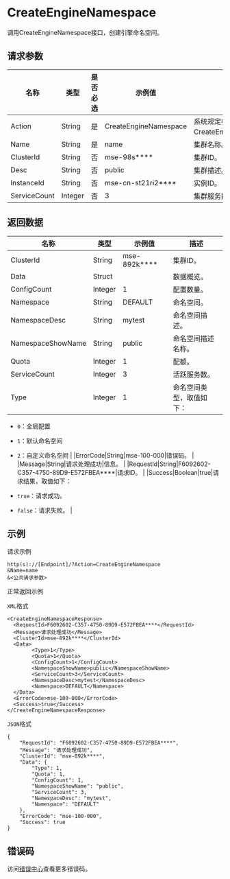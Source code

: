 # CreateEngineNamespace

调用CreateEngineNamespace接口，创建引擎命名空间。

## 请求参数

|名称|类型|是否必选|示例值|描述|
|--|--|----|---|--|
|Action|String|是|CreateEngineNamespace|系统规定参数，取值：CreateEngineNamespace。 |
|Name|String|是|name|集群名称。 |
|ClusterId|String|否|mse-98s\*\*\*\*|集群ID。 |
|Desc|String|否|public|集群描述。 |
|InstanceId|String|否|mse-cn-st21ri2\*\*\*\*|实例ID。 |
|ServiceCount|Integer|否|3|集群服务数。 |

## 返回数据

|名称|类型|示例值|描述|
|--|--|---|--|
|ClusterId|String|mse-892k\*\*\*\*|集群ID。 |
|Data|Struct| |数据概览。 |
|ConfigCount|Integer|1|配置数量。 |
|Namespace|String|DEFAULT|命名空间。 |
|NamespaceDesc|String|mytest|命名空间描述。 |
|NamespaceShowName|String|public|命名空间描述名称。 |
|Quota|Integer|1|配额。 |
|ServiceCount|Integer|3|活跃服务数。 |
|Type|Integer|1|命名空间类型，取值如下：

 -   `0`：全局配置
-   `1`：默认命名空间
-   `2`：自定义命名空间 |
|ErrorCode|String|mse-100-000|错误码。 |
|Message|String|请求处理成功|信息。 |
|RequestId|String|F6092602-C357-4750-89D9-E572FBEA\*\*\*\*|请求ID。 |
|Success|Boolean|true|请求结果，取值如下：

 -   `true`：请求成功。
-   `false`：请求失败。 |

## 示例

请求示例

```
http(s)://[Endpoint]/?Action=CreateEngineNamespace
&Name=name
&<公共请求参数>
```

正常返回示例

`XML`格式

```
<CreateEngineNamespaceResponse>
  <RequestId>F6092602-C357-4750-89D9-E572FBEA****</RequestId>
  <Message>请求处理成功</Message>
  <ClusterId>mse-892k****</ClusterId>
  <Data>
        <Type>1</Type>
        <Quota>1</Quota>
        <ConfigCount>1</ConfigCount>
        <NamespaceShowName>public</NamespaceShowName>
        <ServiceCount>3</ServiceCount>
        <NamespaceDesc>mytest</NamespaceDesc>
        <Namespace>DEFAULT</Namespace>
  </Data>
  <ErrorCode>mse-100-000</ErrorCode>
  <Success>true</Success>
</CreateEngineNamespaceResponse>
```

`JSON`格式

```
{
    "RequestId": "F6092602-C357-4750-89D9-E572FBEA****",
    "Message": "请求处理成功",
    "ClusterId": "mse-892k****",
    "Data": {
        "Type": 1,
        "Quota": 1,
        "ConfigCount": 1,
        "NamespaceShowName": "public",
        "ServiceCount": 3,
        "NamespaceDesc": "mytest",
        "Namespace": "DEFAULT"
    },
    "ErrorCode": "mse-100-000",
    "Success": true
}
```

## 错误码

访问[错误中心](https://error-center.aliyun.com/status/product/mse)查看更多错误码。

